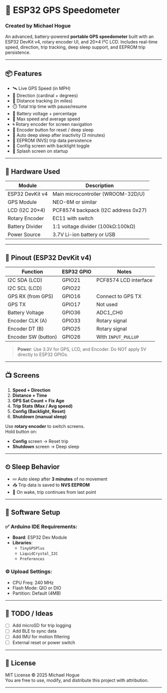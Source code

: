 # 🚗 ESP32 GPS Speedometer
### Created by **Michael Hogue**

An advanced, battery-powered **portable GPS speedometer** built with an ESP32 DevKit v4, rotary encoder UI, and 20×4 I²C LCD. Includes real-time speed, direction, trip tracking, deep sleep support, and EEPROM trip persistence.

---

## 📦 Features

- 🛰️ Live GPS Speed (in MPH)
- 🧭 Direction (cardinal + degrees)
- 📍 Distance tracking (in miles)
- ⏱️ Total trip time with pause/resume
- 🔋 Battery voltage + percentage
- 🔄 Max speed and average speed
- 🌀 Rotary encoder for screen navigation
- 🔘 Encoder button for reset / deep sleep
- 🌙 Auto deep sleep after inactivity (3 minutes)
- 🧠 EEPROM (NVS) trip data persistence
- 🔧 Config screen with backlight toggle
- 👋 Splash screen on startup

---

## 🔧 Hardware Used

| Module              | Description                            |
|---------------------|----------------------------------------|
| ESP32 DevKit v4     | Main microcontroller (WROOM-32D/U)     |
| GPS Module          | NEO-6M or similar                      |
| LCD (I2C 20×4)      | PCF8574 backpack (I2C address 0x27)    |
| Rotary Encoder      | EC11 with switch                       |
| Battery Divider     | 1:1 voltage divider (100kΩ:100kΩ)      |
| Power Source        | 3.7V Li-ion battery or USB             |

---

## 🧠 Pinout (ESP32 DevKit v4)

| Function            | ESP32 GPIO | Notes                            |
|---------------------|------------|----------------------------------|
| I2C SDA (LCD)       | GPIO21     | PCF8574 LCD interface            |
| I2C SCL (LCD)       | GPIO22     |                                  |
| GPS RX (from GPS)   | GPIO16     | Connect to GPS TX                |
| GPS TX              | GPIO17     | Not used                         |
| Battery Voltage     | GPIO36     | ADC1_CH0                         |
| Encoder CLK (A)     | GPIO33     | Rotary signal                    |
| Encoder DT (B)      | GPIO25     | Rotary signal                    |
| Encoder SW (button) | GPIO26     | With `INPUT_PULLUP`              |

> **Power**: Use 3.3V for GPS, LCD, and Encoder. Do NOT apply 5V directly to ESP32 GPIOs.

---

## 📺 Screens

1. **Speed + Direction**  
2. **Distance + Time**  
3. **GPS Sat Count + Fix Age**  
4. **Trip Stats (Max / Avg speed)**  
5. **Config (Backlight, Reset)**  
6. **Shutdown (manual sleep)**

Use **rotary encoder** to switch screens.  
Hold button on:
- **Config** screen → Reset trip
- **Shutdown** screen → Deep sleep

---

## ⏲ Sleep Behavior

- 💤 Auto sleep after **3 minutes** of no movement
- 📥 Trip data is saved to **NVS EEPROM**
- 🌄 On wake, trip continues from last point

---

## 🔧 Software Setup

### ✅ Arduino IDE Requirements:
- **Board**: ESP32 Dev Module
- **Libraries**:
  - `TinyGPSPlus`
  - `LiquidCrystal_I2C`
  - `Preferences`

### ⚙ Upload Settings:
- CPU Freq: 240 MHz
- Flash Mode: QIO or DIO
- Partition: Default (4MB)

---

## 🧰 TODO / Ideas

- [ ] Add microSD for trip logging
- [ ] Add BLE to sync data
- [ ] Add IMU for motion filtering
- [ ] External reset or power switch

---

## 📜 License

MIT License © 2025 Michael Hogue  
You are free to use, modify, and distribute this project with attribution.

---
